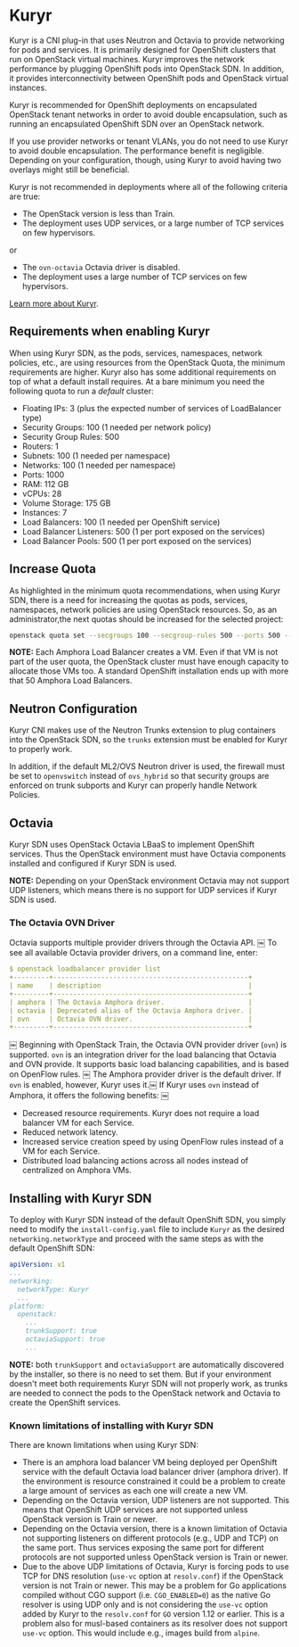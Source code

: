 # Kuryr

Kuryr is a CNI plug-in that uses Neutron and Octavia to provide networking for pods and services. It is primarily designed for OpenShift clusters that run on OpenStack virtual machines. Kuryr improves the network performance by plugging
OpenShift pods into OpenStack SDN. In addition, it provides interconnectivity between OpenShift pods and OpenStack virtual instances.

Kuryr is recommended for OpenShift deployments on encapsulated OpenStack tenant networks in order to avoid double encapsulation, such as running an encapsulated OpenShift SDN over an OpenStack network.

If you use provider networks or tenant VLANs, you do not need to use Kuryr to
avoid double encapsulation. The performance benefit is negligible. Depending on
your configuration, though, using Kuryr to avoid having two overlays might still
be beneficial.

Kuryr is not recommended in deployments where all of the following criteria are
true:

* The OpenStack version is less than Train.
* The deployment uses UDP services, or a large number of TCP services on few
  hypervisors.

or

* The `ovn-octavia` Octavia driver is disabled.
* The deployment uses a large number of TCP services on few hypervisors.

[Learn more about Kuryr](https://docs.openstack.org/kuryr-kubernetes/latest/).

## Requirements when enabling Kuryr

When using Kuryr SDN, as the pods, services, namespaces, network policies, etc., are using resources from the OpenStack Quota, the minimum requirements are higher. Kuryr also has some additional requirements on top of what a default install requires. At a bare minimum you need the following quota to run a *default* cluster:

* Floating IPs: 3 (plus the expected number of services of LoadBalancer type)
* Security Groups: 100 (1 needed per network policy)
* Security Group Rules: 500
* Routers: 1
* Subnets: 100 (1 needed per namespace)
* Networks: 100 (1 needed per namespace)
* Ports: 1000
* RAM: 112 GB
* vCPUs: 28
* Volume Storage: 175 GB
* Instances: 7
* Load Balancers: 100 (1 needed per OpenShift service)
* Load Balancer Listeners: 500 (1 per port exposed on the services)
* Load Balancer Pools: 500 (1 per port exposed on the services)

## Increase Quota

As highlighted in the minimum quota recommendations, when using Kuryr SDN, there is a need for increasing the quotas as pods, services, namespaces, network policies are using OpenStack resources. So, as an administrator,the next quotas should be increased for the selected project:

```sh
openstack quota set --secgroups 100 --secgroup-rules 500 --ports 500 --subnets 100 --networks 100 <project>
```

**NOTE:** Each Amphora Load Balancer creates a VM. Even if that VM is not part of the user quota, the OpenStack cluster must have enough capacity to allocate those VMs too. A standard OpenShift installation ends up with more that 50 Amphora Load Balancers.

## Neutron Configuration

Kuryr CNI makes use of the Neutron Trunks extension to plug containers into the OpenStack SDN, so the `trunks` extension must be enabled for Kuryr to properly work.

In addition, if the default ML2/OVS Neutron driver is used, the firewall must be set to `openvswitch` instead of `ovs_hybrid` so that security groups are enforced on trunk subports and Kuryr can properly handle Network Policies.

## Octavia

Kuryr SDN uses OpenStack Octavia LBaaS to implement OpenShift services. Thus the OpenStack environment must have Octavia components installed and configured if Kuryr SDN is used.

**NOTE:** Depending on your OpenStack environment Octavia may not support UDP listeners, which means there is no support for UDP services if Kuryr SDN is used.

### The Octavia OVN Driver

Octavia supports multiple provider drivers through the Octavia API.
￼
To see all available Octavia provider drivers, on a command line, enter:

```yaml
$ openstack loadbalancer provider list
+---------+-------------------------------------------------+
| name    | description                                     |
+---------+-------------------------------------------------+
| amphora | The Octavia Amphora driver.                     |
| octavia | Deprecated alias of the Octavia Amphora driver. |
| ovn     | Octavia OVN driver.                             |
+---------+-------------------------------------------------+
```
￼
Beginning with OpenStack Train, the Octavia OVN provider driver (`ovn`) is supported.
`ovn` is an integration driver for the load balancing that Octavia and OVN provide.
It supports basic load balancing capabilities, and is based on OpenFlow rules.
￼
The Amphora provider driver is the default driver. If `ovn` is enabled,
however, Kuryr uses it.￼
If Kuryr uses `ovn` instead of Amphora, it offers the following benefits:
￼
* Decreased resource requirements. Kuryr does not require a load balancer VM
for each Service.
* Reduced network latency.
* Increased service creation speed by using OpenFlow rules instead of a VM for
each Service.
* Distributed load balancing actions across all nodes instead of centralized on
Amphora VMs.

## Installing with Kuryr SDN

To deploy with Kuryr SDN instead of the default OpenShift SDN, you simply need to modify the `install-config.yaml` file to include `Kuryr` as the desired `networking.networkType` and proceed with the same steps as with the default OpenShift SDN:

```yaml
apiVersion: v1
...
networking:
  networkType: Kuryr
  ...
platform:
  openstack:
    ...
    trunkSupport: true
    octaviaSupport: true
    ...
```

**NOTE:** both `trunkSupport` and `octaviaSupport` are automatically discovered by the installer, so there is no need to set them. But if your environment doesn't meet both requirements Kuryr SDN will not properly work, as trunks are needed to connect the pods to the OpenStack network and Octavia to create the OpenShift services.

### Known limitations of installing with Kuryr SDN

There are known limitations when using Kuryr SDN:

* There is an amphora load balancer VM being deployed per OpenShift service with the default Octavia load balancer driver (amphora driver). If the environment is resource constrained it could be a problem to create a large amount of services as each one will create a new VM.
* Depending on the Octavia version, UDP listeners are not supported. This means that OpenShift UDP services are not supported unless OpenStack version is Train or newer.
* Depending on the Octavia version, there is a known limitation of Octavia not supporting listeners on different protocols (e.g., UDP and TCP) on the same port. Thus services exposing the same port for different protocols are not supported unless OpenStack version is Train or newer.
* Due to the above UDP limitations of Octavia, Kuryr is forcing pods to use TCP for DNS resolution (`use-vc` option at `resolv.conf`) if the OpenStack version is not Train or newer. This may be a problem for Go applications compiled without CGO support (i.e. `CGO_ENABLED=0`) as the native Go resolver is using UDP only and is not considering the `use-vc` option added by Kuryr to the `resolv.conf` for `GO` version 1.12 or earlier. This is a problem also for musl-based containers as its resolver does not support `use-vc` option. This would include e.g., images build from `alpine`.
